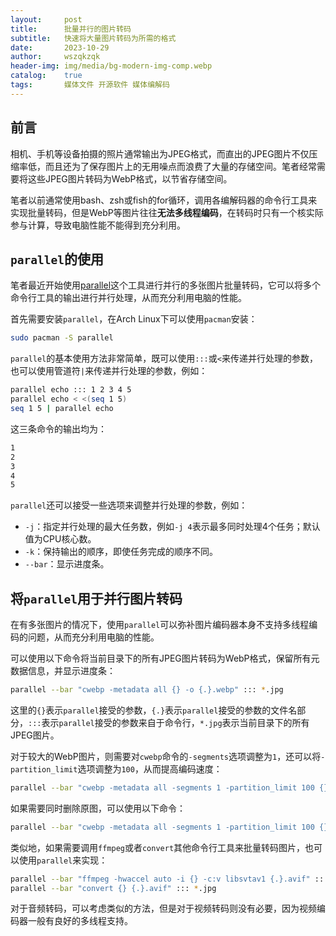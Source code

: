 ```yaml
---
layout:     post
title:      批量并行的图片转码
subtitle:   快速将大量图片转码为所需的格式
date:       2023-10-29
author:     wszqkzqk
header-img: img/media/bg-modern-img-comp.webp
catalog:    true
tags:       媒体文件 开源软件 媒体编解码
---
```


## 前言

相机、手机等设备拍摄的照片通常输出为JPEG格式，而直出的JPEG图片不仅压缩率低，而且还为了保存图片上的无用噪点而浪费了大量的存储空间。笔者经常需要将这些JPEG图片转码为WebP格式，以节省存储空间。

笔者以前通常使用bash、zsh或fish的for循环，调用各编解码器的命令行工具来实现批量转码，但是WebP等图片往往**无法多线程编码**，在转码时只有一个核实际参与计算，导致电脑性能不能得到充分利用。

## `parallel`的使用

笔者最近开始使用[parallel](https://www.gnu.org/software/parallel/)这个工具进行并行的多张图片批量转码，它可以将多个命令行工具的输出进行并行处理，从而充分利用电脑的性能。

首先需要安装`parallel`，在Arch Linux下可以使用`pacman`安装：

```bash
sudo pacman -S parallel
```

`parallel`的基本使用方法非常简单，既可以使用`:::`或`<`来传递并行处理的参数，也可以使用管道符`|`来传递并行处理的参数，例如：

```bash
parallel echo ::: 1 2 3 4 5
parallel echo < <(seq 1 5)
seq 1 5 | parallel echo
```

这三条命令的输出均为：

```bash
1
2
3
4
5
```

`parallel`还可以接受一些选项来调整并行处理的参数，例如：

* `-j`：指定并行处理的最大任务数，例如`-j 4`表示最多同时处理4个任务；默认值为CPU核心数。
* `-k`：保持输出的顺序，即使任务完成的顺序不同。
* `--bar`：显示进度条。

## 将`parallel`用于并行图片转码

在有多张图片的情况下，使用`parallel`可以弥补图片编码器本身不支持多线程编码的问题，从而充分利用电脑的性能。

可以使用以下命令将当前目录下的所有JPEG图片转码为WebP格式，保留所有元数据信息，并显示进度条：

```bash
parallel --bar "cwebp -metadata all {} -o {.}.webp" ::: *.jpg
```

这里的`{}`表示`parallel`接受的参数，`{.}`表示`parallel`接受的参数的文件名部分，`:::`表示`parallel`接受的参数来自于命令行，`*.jpg`表示当前目录下的所有JPEG图片。

对于较大的WebP图片，则需要对`cwebp`命令的`-segments`选项调整为`1`，还可以将`-partition_limit`选项调整为`100`，从而提高编码速度：

```bash
parallel --bar "cwebp -metadata all -segments 1 -partition_limit 100 {} -o {.}.webp" ::: *.jpg
```

如果需要同时删除原图，可以使用以下命令：

```bash
parallel --bar "cwebp -metadata all -segments 1 -partition_limit 100 {} -o {.}.webp && rm {}" ::: *.jpg
```

类似地，如果需要调用`ffmpeg`或者`convert`其他命令行工具来批量转码图片，也可以使用`parallel`来实现：

```bash
parallel --bar "ffmpeg -hwaccel auto -i {} -c:v libsvtav1 {.}.avif" ::: *.jpg
parallel --bar "convert {} {.}.avif" ::: *.jpg
```

对于音频转码，可以考虑类似的方法，但是对于视频转码则没有必要，因为视频编码器一般有良好的多线程支持。

